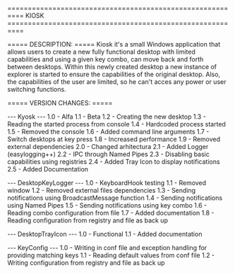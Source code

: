 
 ========================================================== KIOSK ==========================================================

 ===== DESCRIPTION: =====
Kiosk it's a small Windows application that allows users to create a new fully functional desktop with limited capabilities 
and using a given key combo, can move back and forth between desktops.
Within this newly created desktop a new instance of explorer is started to ensure the capabilities of the original desktop.
Also, the capabilities of the user are limited, so he can't acces any power or user switching functions.

 ===== VERSION CHANGES: =====
 
 --- Kyosk ---
1.0 - Alfa
1.1 - Beta
1.2 - Creating the new desktop
1.3 - Reading the started process from console
1.4 - Hardcoded process started
1.5 - Removed the console
1.6 - Added command line arguments
1.7 - Switch desktops at key press
1.8 - Increased performance
1.9 - Removed external dependencies
2.0 - Changed arhitectura
2.1 - Added Logger (easylogging++)
2.2 - IPC through Named Pipes
2.3 - Disabling basic capabilities using registries
2.4 - Added Tray Icon to display notifications
2.5 - Added Documentation

 --- DesktopKeyLogger ---
1.0 - KeyboardHook testing
1.1 - Removed window
1.2 - Removed external files dependencies
1.3 - Sending notifications using BroadcastMessage function
1.4 - Sending notifications using Named Pipes
1.5 - Sending notifications using key combo
1.6 - Reading combo configuration from file
1.7 - Added documentation
1.8 - Reading configuration from registry and file as back up

 --- DesktopTrayIcon ---
1.0 - Functional
1.1 - Added documentation

 --- KeyConfig ---
1.0 - Writing in conf file and exception handling for providing matching keys
1.1 - Reading default values from conf file
1.2 - Writing configuration from registry and file as back up